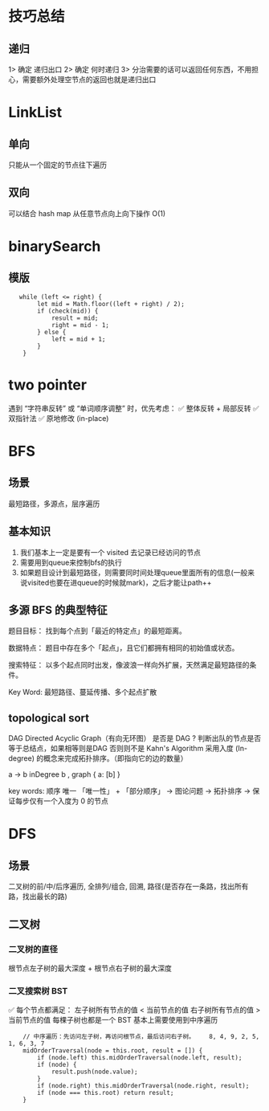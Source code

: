 # 技巧总结
## 递归
1> 确定 递归出口
2> 确定 何时递归
3> 分治需要的话可以返回任何东西，不用担心，需要额外处理空节点的返回也就是递归出口

# LinkList

## 单向

只能从一个固定的节点往下遍历

## 双向

可以结合 hash map 从任意节点向上向下操作  O(1)

# binarySearch

## 模版

```
   while (left <= right) {
        let mid = Math.floor((left + right) / 2);
        if (check(mid)) {
            result = mid;
            right = mid - 1;
        } else {
            left = mid + 1;
        }
    }
```

# two pointer
遇到 “字符串反转” 或 “单词顺序调整” 时，优先考虑： ✅ 整体反转 + 局部反转
✅ 双指针法
✅ 原地修改 (in-place)

# BFS

## 场景
最短路径，多源点，层序遍历

## 基本知识
1. 我们基本上一定是要有一个 visited 去记录已经访问的节点
2. 需要用到queue来控制bfs的执行
3. 如果题目设计到最短路径，则需要同时间处理queue里面所有的信息(一般来说visited也要在进queue的时候就mark)，之后才能让path++

## 多源 BFS 的典型特征
题目目标： 找到每个点到「最近的特定点」的最短距离。

数据特点： 题目中存在多个「起点」，且它们都拥有相同的初始值或状态。

搜索特征： 以多个起点同时出发，像波浪一样向外扩展，天然满足最短路径的条件。

Key Word: 最短路径、蔓延传播、多个起点扩散

## topological sort
DAG Directed Acyclic Graph（有向无环图）
是否是 DAG ? 判断出队的节点是否等于总结点，如果相等则是DAG 否则则不是
Kahn's Algorithm 采用入度 (In-degree) 的概念来完成拓扑排序。（即指向它的边的数量）

a -> b inDegree b , graph { a: [b] }

key words: 顺序  唯一
「唯一性」 + 「部分顺序」 → 图论问题 → 拓扑排序 → 保证每步仅有一个入度为 0 的节点

# DFS

## 场景
二叉树的前/中/后序遍历, 全排列/组合, 回溯, 路径(是否存在一条路，找出所有路，找出最长的路)

## 二叉树

### 二叉树的直径
根节点左子树的最大深度 + 根节点右子树的最大深度

### 二叉搜索树 BST
✅ 每个节点都满足：
左子树所有节点的值 < 当前节点的值
右子树所有节点的值 > 当前节点的值
每棵子树也都是一个 BST
基本上需要使用到中序遍历
```
    // 中序遍历：先访问左子树，再访问根节点，最后访问右子树。    8, 4, 9, 2, 5, 1, 6, 3, 7
    midOrderTraversal(node = this.root, result = []) {
        if (node.left) this.midOrderTraversal(node.left, result);
        if (node) {
            result.push(node.value);
        }
        if (node.right) this.midOrderTraversal(node.right, result);
        if (node === this.root) return result;
    }
```
